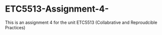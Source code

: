 # ETC5513-Assignment-4-
This is an assignment 4 for the unit ETC5513 (Collabrative and Reproudcible Practices)
